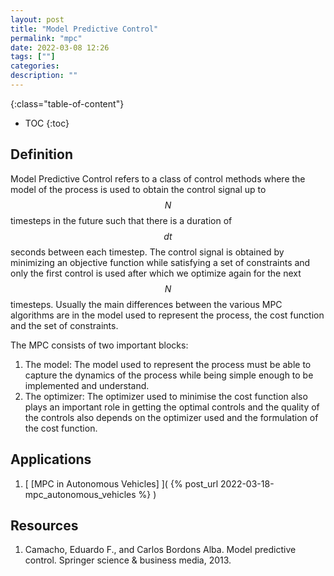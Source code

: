 ```yaml
---
layout: post
title: "Model Predictive Control"
permalink: "mpc"
date: 2022-03-08 12:26
tags: [""]
categories:
description: ""
---
```


{:class="table-of-content"}
* TOC 
{:toc}

## Definition

Model Predictive Control refers to a class of control methods where the model of
the process is used to obtain the control signal up to $$N$$ timesteps in the
future such that there is a duration of $$dt$$ seconds between each timestep.
The control signal is obtained by minimizing an objective function while
satisfying a set of constraints and only the first control is used after which
we optimize again for the next $$N$$ timesteps. Usually the main differences
between the various MPC algorithms are in the model used to represent the
process, the cost function and the set of constraints.

The MPC consists of two important blocks:
1. The model: The model used to represent the process must be able to capture
   the dynamics of the process while being simple enough to be implemented and
   understand.
2. The optimizer: The optimizer used to minimise the cost function also plays an
   important role in getting the optimal controls and the quality of the
   controls also depends on the optimizer used and the formulation of the cost
   function.

## Applications
1. [ [MPC in Autonomous Vehicles] ]( {% post_url
   2022-03-18-mpc_autonomous_vehicles %} ) 


## Resources

1. Camacho, Eduardo F., and Carlos Bordons Alba. Model predictive control.
   Springer science & business media, 2013.
